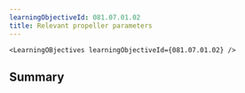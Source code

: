 ```yaml
---
learningObjectiveId: 081.07.01.02
title: Relevant propeller parameters
---
```


```tsx eval
<LearningOBjectives learningObjectiveId={081.07.01.02} />
```

## Summary
